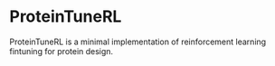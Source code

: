 # ProteinTuneRL

ProteinTuneRL is a minimal implementation of reinforcement learning fintuning for protein design.
